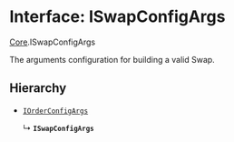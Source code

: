 # Interface: ISwapConfigArgs

[Core](../modules/Core.md).ISwapConfigArgs

The arguments configuration for building a valid Swap.

## Hierarchy

- [`IOrderConfigArgs`](Core.IOrderConfigArgs.md)

  ↳ **`ISwapConfigArgs`**
